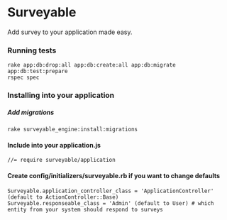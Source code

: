 # Surveyable

Add survey to your application made easy.

### Running tests

    rake app:db:drop:all app:db:create:all app:db:migrate app:db:test:prepare
    rspec spec

### Installing into your application

##### Add migrations
    rake surveyable_engine:install:migrations

#### Include into your application.js
    //= require surveyable/application

#### Create config/initializers/surveyable.rb if you want to change defaults
    Surveyable.application_controller_class = 'ApplicationController' (default to ActionController::Base)
    Surveyable.responseable_class = 'Admin' (default to User) # which entity from your system should respond to surveys

